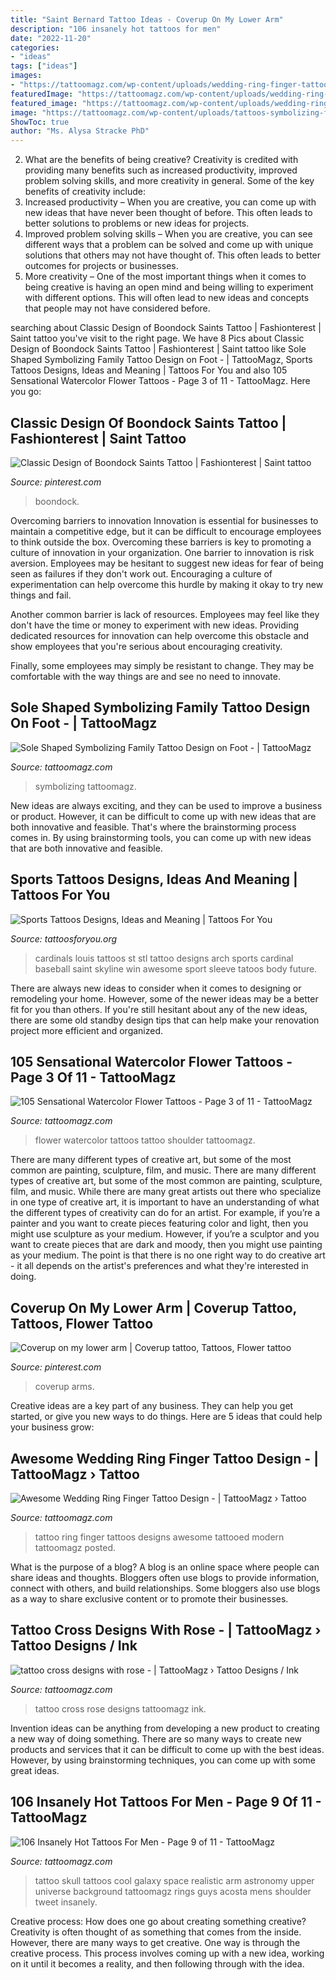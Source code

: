 ```yaml
---
title: "Saint Bernard Tattoo Ideas - Coverup On My Lower Arm"
description: "106 insanely hot tattoos for men"
date: "2022-11-20"
categories:
- "ideas"
tags: ["ideas"]
images:
- "https://tattoomagz.com/wp-content/uploads/wedding-ring-finger-tattoos-tattoo-ring-designs-image-buildlicious-61386.jpg"
featuredImage: "https://tattoomagz.com/wp-content/uploads/wedding-ring-finger-tattoos-tattoo-ring-designs-image-buildlicious-61386.jpg"
featured_image: "https://tattoomagz.com/wp-content/uploads/wedding-ring-finger-tattoos-tattoo-ring-designs-image-buildlicious-61386.jpg"
image: "https://tattoomagz.com/wp-content/uploads/tattoos-symbolizing-family-unfiltered-48104.jpg"
ShowToc: true
author: "Ms. Alysa Stracke PhD"
---
```



2. What are the benefits of being creative?
Creativity is credited with providing many benefits such as increased productivity, improved problem solving skills, and more creativity in general. Some of the key benefits of creativity include: 
1. Increased productivity – When you are creative, you can come up with new ideas that have never been thought of before. This often leads to better solutions to problems or new ideas for projects. 
2. Improved problem solving skills – When you are creative, you can see different ways that a problem can be solved and come up with unique solutions that others may not have thought of. This often leads to better outcomes for projects or businesses. 
3. More creativity – One of the most important things when it comes to being creative is having an open mind and being willing to experiment with different options. This will often lead to new ideas and concepts that people may not have considered before.

	

		
searching about Classic Design of Boondock Saints Tattoo | Fashionterest | Saint tattoo you've visit to the right page. We have 8 Pics about Classic Design of Boondock Saints Tattoo | Fashionterest | Saint tattoo like Sole Shaped Symbolizing Family Tattoo Design on Foot - | TattooMagz, Sports Tattoos Designs, Ideas and Meaning | Tattoos For You and also 105 Sensational Watercolor Flower Tattoos - Page 3 of 11 - TattooMagz. Here you go:
		
    
## Classic Design Of Boondock Saints Tattoo | Fashionterest | Saint Tattoo

<img loading=lazy src="https://i.pinimg.com/736x/85/42/2f/85422ff20e89af3cef6780efcfed07bc.jpg" onerror="this.onerror=null;this.src='https://tse2.mm.bing.net/th?id=OIP.nswq5jExSmkXmKTcB8p3zQHaJ3&amp;pid=15.1';" alt="Classic Design of Boondock Saints Tattoo | Fashionterest | Saint tattoo">

_Source: pinterest.com_

>boondock. 

	

Overcoming barriers to innovation
Innovation is essential for businesses to maintain a competitive edge, but it can be difficult to encourage employees to think outside the box. Overcoming these barriers is key to promoting a culture of innovation in your organization.
One barrier to innovation is risk aversion. Employees may be hesitant to suggest new ideas for fear of being seen as failures if they don't work out. Encouraging a culture of experimentation can help overcome this hurdle by making it okay to try new things and fail.

Another common barrier is lack of resources. Employees may feel like they don't have the time or money to experiment with new ideas. Providing dedicated resources for innovation can help overcome this obstacle and show employees that you're serious about encouraging creativity.

Finally, some employees may simply be resistant to change. They may be comfortable with the way things are and see no need to innovate.

    
## Sole Shaped Symbolizing Family Tattoo Design On Foot - | TattooMagz

<img loading=lazy src="https://tattoomagz.com/wp-content/uploads/tattoos-symbolizing-family-unfiltered-48104.jpg" onerror="this.onerror=null;this.src='https://tse2.mm.bing.net/th?id=OIP.XxojV3MK9rGw5rD671vuDgHaLG&amp;pid=15.1';" alt="Sole Shaped Symbolizing Family Tattoo Design on Foot - | TattooMagz">

_Source: tattoomagz.com_

>symbolizing tattoomagz. 

	

New ideas are always exciting, and they can be used to improve a business or product. However, it can be difficult to come up with new ideas that are both innovative and feasible. That's where the brainstorming process comes in. By using brainstorming tools, you can come up with new ideas that are both innovative and feasible.

    
## Sports Tattoos Designs, Ideas And Meaning | Tattoos For You

<img loading=lazy src="http://www.tattoosforyou.org/wp-content/uploads/2016/02/Sport-Tattoos.jpg" onerror="this.onerror=null;this.src='https://tse3.mm.bing.net/th?id=OIP.CcHWm9iWKYX1corvpVY_OQHaIl&amp;pid=15.1';" alt="Sports Tattoos Designs, Ideas and Meaning | Tattoos For You">

_Source: tattoosforyou.org_

>cardinals louis tattoos st stl tattoo designs arch sports cardinal baseball saint skyline win awesome sport sleeve tatoos body future. 

	

There are always new ideas to consider when it comes to designing or remodeling your home. However, some of the newer ideas may be a better fit for you than others. If you're still hesitant about any of the new ideas, there are some old standby design tips that can help make your renovation project more efficient and organized.

    
## 105 Sensational Watercolor Flower Tattoos - Page 3 Of 11 - TattooMagz

<img loading=lazy src="http://tattoomagz.com/wp-content/uploads/Shoulder-geranium-watercolor-flower-tattoo..jpg" onerror="this.onerror=null;this.src='https://tse3.mm.bing.net/th?id=OIP.8uvy4lE7BP3n4tP5KVjmRQHaFi&amp;pid=15.1';" alt="105 Sensational Watercolor Flower Tattoos - Page 3 of 11 - TattooMagz">

_Source: tattoomagz.com_

>flower watercolor tattoos tattoo shoulder tattoomagz. 

	

There are many different types of creative art, but some of the most common are painting, sculpture, film, and music.
There are many different types of creative art, but some of the most common are painting, sculpture, film, and music. While there are many great artists out there who specialize in one type of creative art, it is important to have an understanding of what the different types of creativity can do for an artist. For example, if you’re a painter and you want to create pieces featuring color and light, then you might use sculpture as your medium. However, if you’re a sculptor and you want to create pieces that are dark and moody, then you might use painting as your medium. The point is that there is no one right way to do creative art - it all depends on the artist's preferences and what they're interested in doing.

    
## Coverup On My Lower Arm | Coverup Tattoo, Tattoos, Flower Tattoo

<img loading=lazy src="https://i.pinimg.com/originals/39/87/f9/3987f9014cf3a3381ab30312ee82ec16.jpg" onerror="this.onerror=null;this.src='https://tse4.mm.bing.net/th?id=OIP.vYiSrejUW49OgcQHR_TU-wHaJ4&amp;pid=15.1';" alt="Coverup on my lower arm | Coverup tattoo, Tattoos, Flower tattoo">

_Source: pinterest.com_

>coverup arms. 

	

Creative ideas are a key part of any business. They can help you get started, or give you new ways to do things. Here are 5 ideas that could help your business grow:

    
## Awesome Wedding Ring Finger Tattoo Design - | TattooMagz › Tattoo

<img loading=lazy src="https://tattoomagz.com/wp-content/uploads/wedding-ring-finger-tattoos-tattoo-ring-designs-image-buildlicious-61386.jpg" onerror="this.onerror=null;this.src='https://tse3.mm.bing.net/th?id=OIP.rw7QqPKcfDQRSBQRqafbBQDgEs&amp;pid=15.1';" alt="Awesome Wedding Ring Finger Tattoo Design - | TattooMagz › Tattoo">

_Source: tattoomagz.com_

>tattoo ring finger tattoos designs awesome tattooed modern tattoomagz posted. 

	

What is the purpose of a blog?
A blog is an online space where people can share ideas and thoughts. Bloggers often use blogs to provide information, connect with others, and build relationships. Some bloggers also use blogs as a way to share exclusive content or to promote their businesses.

    
## Tattoo Cross Designs With Rose - | TattooMagz › Tattoo Designs / Ink

<img loading=lazy src="https://tattoomagz.com/wp-content/uploads/2013/08/tattoo-cross-designs-with-rose.jpg" onerror="this.onerror=null;this.src='https://tse2.mm.bing.net/th?id=OIP.L6RwzqBzSpb3z2qYUMUmJAHaJ4&amp;pid=15.1';" alt="tattoo cross designs with rose - | TattooMagz › Tattoo Designs / Ink">

_Source: tattoomagz.com_

>tattoo cross rose designs tattoomagz ink. 

	

Invention ideas can be anything from developing a new product to creating a new way of doing something. There are so many ways to create new products and services that it can be difficult to come up with the best ideas. However, by using brainstorming techniques, you can come up with some great ideas.

    
## 106 Insanely Hot Tattoos For Men - Page 9 Of 11 - TattooMagz

<img loading=lazy src="http://tattoomagz.com/wp-content/uploads/skull-galaxy-tattoos-for-men.jpg" onerror="this.onerror=null;this.src='https://tse3.mm.bing.net/th?id=OIP.AVzUzFOXkqGMX8NSMN8MMQHaHa&amp;pid=15.1';" alt="106 Insanely Hot Tattoos For Men - Page 9 of 11 - TattooMagz">

_Source: tattoomagz.com_

>tattoo skull tattoos cool galaxy space realistic arm astronomy upper universe background tattoomagz rings guys acosta mens shoulder tweet insanely. 

	

Creative process: How does one go about creating something creative?
Creativity is often thought of as something that comes from the inside. However, there are many ways to get creative. One way is through the creative process. This process involves coming up with a new idea, working on it until it becomes a reality, and then following through with the idea.

